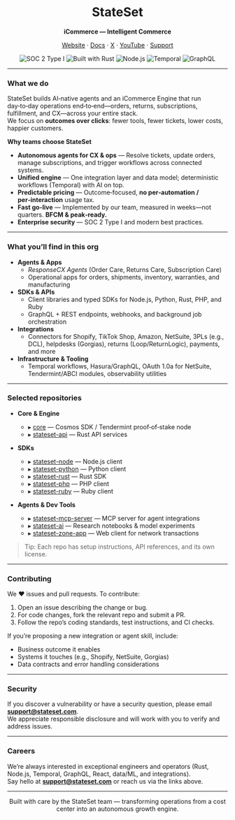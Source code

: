 <!--
  This README appears on https://github.com/stateset
  Update links/logos as needed. Last updated: 2025-08-20
-->

<h1 align="center">StateSet</h1>
<p align="center"><strong>iCommerce — Intelligent Commerce</strong></p>

<p align="center">
  <a href="https://stateset.com">Website</a> ·
  <a href="https://docs.stateset.com">Docs</a> ·
  <a href="https://x.com/stateset">X</a> ·
  <a href="https://www.youtube.com/@StateSetDev">YouTube</a> ·
  <a href="mailto:support@stateset.com">Support</a>
</p>

<p align="center">
  <img alt="SOC 2 Type I" src="https://img.shields.io/badge/SOC%202-Type%20I-2ea44f?label=Security">
  <img alt="Built with Rust" src="https://img.shields.io/badge/Rust-000?logo=rust&logoColor=white">
  <img alt="Node.js" src="https://img.shields.io/badge/Node.js-000?logo=nodedotjs&logoColor=white">
  <img alt="Temporal" src="https://img.shields.io/badge/Temporal-000">
  <img alt="GraphQL" src="https://img.shields.io/badge/GraphQL-000?logo=graphql&logoColor=white">
</p>

---

### What we do

StateSet builds AI‑native agents and an iCommerce Engine that run day‑to‑day operations end‑to‑end—orders, returns, subscriptions, fulfillment, and CX—across your entire stack.  
We focus on **outcomes over clicks**: fewer tools, fewer tickets, lower costs, happier customers.

**Why teams choose StateSet**

- **Autonomous agents for CX & ops** — Resolve tickets, update orders, manage subscriptions, and trigger workflows across connected systems.
- **Unified engine** — One integration layer and data model; deterministic workflows (Temporal) with AI on top.
- **Predictable pricing** — Outcome‑focused, **no per‑automation / per‑interaction** usage tax.
- **Fast go‑live** — Implemented by our team, measured in weeks—not quarters. **BFCM & peak‑ready.**
- **Enterprise security** — SOC 2 Type I and modern best practices.

---

### What you’ll find in this org

- **Agents & Apps**
  - *ResponseCX Agents* (Order Care, Returns Care, Subscription Care)
  - Operational apps for orders, shipments, inventory, warranties, and manufacturing
- **SDKs & APIs**
  - Client libraries and typed SDKs for Node.js, Python, Rust, PHP, and Ruby
  - GraphQL + REST endpoints, webhooks, and background job orchestration
- **Integrations**
  - Connectors for Shopify, TikTok Shop, Amazon, NetSuite, 3PLs (e.g., DCL), helpdesks (Gorgias), returns (Loop/ReturnLogic), payments, and more
- **Infrastructure & Tooling**
  - Temporal workflows, Hasura/GraphQL, OAuth 1.0a for NetSuite, Tendermint/ABCI modules, observability utilities

---

### Selected repositories

- **Core & Engine**
  - ▸ [core](https://github.com/stateset/core) — Cosmos SDK / Tendermint proof‑of‑stake node
  - ▸ [stateset-api](https://github.com/stateset/stateset-api) — Rust API services

- **SDKs**
  - ▸ [stateset-node](https://github.com/stateset/stateset-node) — Node.js client
  - ▸ [stateset-python](https://github.com/stateset/stateset-python) — Python client
  - ▸ [stateset-rust](https://github.com/stateset/stateset-rust) — Rust SDK
  - ▸ [stateset-php](https://github.com/stateset/stateset-php) — PHP client
  - ▸ [stateset-ruby](https://github.com/stateset/stateset-ruby) — Ruby client

- **Agents & Dev Tools**
  - ▸ [stateset-mcp-server](https://github.com/stateset/stateset-mcp-server) — MCP server for agent integrations
  - ▸ [stateset-ai](https://github.com/stateset/stateset-ai) — Research notebooks & model experiments
  - ▸ [stateset-zone-app](https://github.com/stateset/stateset-zone-app) — Web client for network transactions

> Tip: Each repo has setup instructions, API references, and its own license.

---

### Contributing

We ❤️ issues and pull requests. To contribute:

1. Open an issue describing the change or bug.
2. For code changes, fork the relevant repo and submit a PR.
3. Follow the repo’s coding standards, test instructions, and CI checks.

If you’re proposing a new integration or agent skill, include:
- Business outcome it enables
- Systems it touches (e.g., Shopify, NetSuite, Gorgias)
- Data contracts and error handling considerations

---

### Security

If you discover a vulnerability or have a security question, please email **support@stateset.com**.  
We appreciate responsible disclosure and will work with you to verify and address issues.

---

### Careers

We’re always interested in exceptional engineers and operators (Rust, Node.js, Temporal, GraphQL, React, data/ML, and integrations).  
Say hello at **support@stateset.com** or reach us via the links above.

---

<p align="center">Built with care by the StateSet team — transforming operations from a cost center into an autonomous growth engine.</p>
